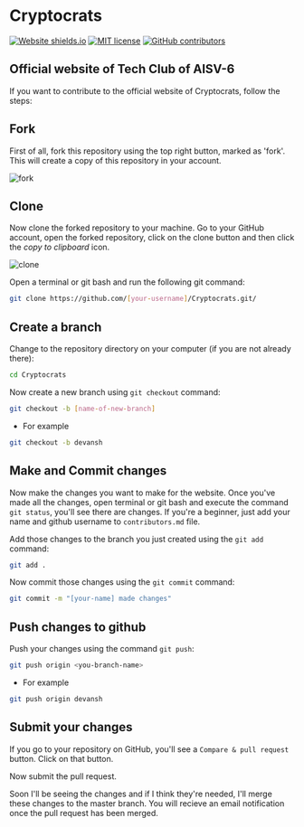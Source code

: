 # Cryptocrats

[![Website shields.io](https://img.shields.io/website-up-down-green-red/http/shields.io.svg)](http://shields.io/)
[![MIT license](https://img.shields.io/badge/License-MIT-blue.svg)](https://lbesson.mit-license.org/)
[![GitHub contributors](https://img.shields.io/github/contributors/Devansh3712/Cryptocrats.svg)](https://GitHub.com/crypto-crats/website/graphs/contributors/)


## Official website of Tech Club of AISV-6 


If you want to contribute to the official website of Cryptocrats, follow the steps:

## Fork

First of all, fork this repository using the top right button, marked as 'fork'. This will create a copy of this repository in your account.

![fork](https://user-images.githubusercontent.com/58616444/90328886-bcf1d600-dfbd-11ea-8d35-7d02edf89f3c.png)

## Clone

Now clone the forked repository to your machine. Go to your GitHub account, open the forked repository, click on the clone button and then click the *copy to clipboard* icon.

![clone](https://user-images.githubusercontent.com/58616444/90328893-d561f080-dfbd-11ea-89f8-caf7335cf113.png)

Open a terminal or git bash and run the following git command:

```bash
git clone https://github.com/[your-username]/Cryptocrats.git/
```

## Create a branch

Change to the repository directory on your computer (if you are not already there):

```bash
cd Cryptocrats
```

Now create a new branch using `git checkout` command:

```bash
git checkout -b [name-of-new-branch]
```


- For example

```bash
git checkout -b devansh
```

## Make and Commit changes

Now make the changes you want to make for the website. Once you've made all the changes, open terminal or git bash and execute the command `git status`, you'll see there are changes. If you're a beginner, just add your name and github username to `contributors.md` file.

Add those changes to the branch you just created using the `git add` command:

```bash
git add .
```

Now commit those changes using the `git commit` command:

```bash
git commit -m "[your-name] made changes"
```

## Push changes to github

Push your changes using the command `git push`:

```bash
git push origin <you-branch-name>
```

- For example

```bash
git push origin devansh
```

## Submit your changes

If you go to your repository on GitHub, you'll see a `Compare & pull request` button. Click on that button.

Now submit the pull request.

Soon I'll be seeing the changes and if I think they're needed, I'll merge these changes to the master branch. You will recieve an email notification once the pull request has been merged.
